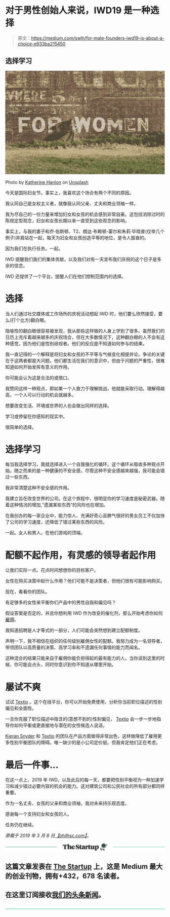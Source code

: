 # 对于男性创始人来说，IWD19 是一种选择

> 原文：<https://medium.com/swlh/for-male-founders-iwd19-is-about-a-choice-e933ba215450>

## 选择学习

[![](img/6d9e93e72ea4336d40e210d2e289bc24.png)](http://eepurl.com/drIF7r)

Photo by [Katherine Hanlon](https://unsplash.com/photos/bHhEJAXyFOg?utm_source=unsplash&utm_medium=referral&utm_content=creditCopyText) on [Unsplash](https://unsplash.com/search/photos/international-women's-day?utm_source=unsplash&utm_medium=referral&utm_content=creditCopyText)

今天是国际妇女节。事实上，我喜欢这个场合有两个不同的原因。

我认同自己是女权主义者，就像我认同父亲、丈夫和商业领袖一样。

我为尽自己的一份力量来增加妇女和女孩的机会感到非常自豪。这包括消除过时的陈规定型观念，妇女和女孩长期以来一直受到这些观念的影响。

事实上，与我的妻子和乔·伯斯顿、T2、朗达·布赖顿-霍尔和朱莉·毕晓普(仅举几个例子)并肩站在一起，每天为妇女和女孩创造平等的地位，是令人振奋的。

因为我们在执行任务。一起。

IWD 提醒我们我们的集体贡献，以及我们对有一天宣布我们庆祝的这个日子是多余的信念。

IWD 还提供了一个平台，提醒人们在他们控制范围内的选择。

# 选择

当人们通过社交媒体或工作场所的庆祝活动想起 IWD 时，他们要么欣然接受，要么(打个比方)翻白眼。

隐喻性的翻白眼很容易被发现，我从那些这样做的人身上学到了很多。虽然我们的日历上充斥着越来越多的庆祝场合，但在大多数情况下，这种翻白眼的人不会有这种感觉，因为他们是性别歧视者。他们的反应是不知道如何参与的结果。

我一直记得的一个解释是将妇女和女孩的不平等与气候变化相提并论。争论的关键在于这两者都是大问题。他们都生活在我们的意识中，但由于问题的严重性，很难知道如何开始发挥有意义的作用。

你可能会认为这是合法的或借口。

我赞同这样一种观点，即如果一个人致力于理解挑战，他就能采取行动。理解得越高，一个人可以行动的机会就越多。

想要改变生活、环境或世界的人也会做出同样的选择。

学习或停留在你感知的现实中。

很简单的选择。

# 选择学习

每当我选择学习，我就选择进入一个自我强化的循环。这个循环从吸收多种观点开始。随之而来的是一种健康的不安全感，尽管这种不安全感越来越强，我可能会错过一些东西。

我非常清楚这种不安全感的作用。

我建立旨在改变世界的公司。在这个旅程中，很明显你的学习速度是秘密武器。随着这种情况的增加,“遗漏某些东西”的风险也在增加。

在我创办的每一家企业中，能力惊人、充满好奇心且脾气很好的男女员工不仅加快了公司的学习速度，还降低了错过某些东西的风险。

一起。女人和男人。在他们游戏的顶端。

# 配额不起作用，有灵感的领导者起作用

让我们实际一点。花点时间想想你的目标客户。

女性在购买决策中起什么作用？他们可能不是决策者，但他们很有可能影响购买。

现在，看看你的团队。

有足够多的女性来平衡你们产品中的男性自我和偏见吗？

假设答案是否定的，并且你想利用 IWD 作为改变的催化剂，那么开始考虑你如何[雇佣](https://philhsc.com/how-to-write-a-hiring-plan-that-you-and-investors-believe/)。

我知道招聘是人才等式的一部分，人们可能会突然想到建立配额制度。

声明一下，我不相信在组织的任何级别雇佣女性的配额。我努力成为一名领导者，带领团队以高质量的决策、高学习率和不遗漏任何事情的能力而闻名。

这种混合的结果只能来自于雇佣你能负担得起的最有能力的人。当你读到这里的时候，你可能会点头，同时你意识到你不知道从哪里开始。

# 屡试不爽

试试 [Textio](https://medium.com/u/eb5f5bb298c6?source=post_page-----e933ba215450--------------------------------) 。这个在线平台，你可以开始免费使用，分析你当前职位描述的性别偏见和全面性。

一旦你克服了职位描述中隐含的(意想不到的)性别偏见， [Textio](https://medium.com/u/eb5f5bb298c6?source=post_page-----e933ba215450--------------------------------) 会一步一步地指导你如何平衡或更直接地与潜在的女性候选人说话。

[Kieran Snyder](https://medium.com/u/73d96e5a686b?source=post_page-----e933ba215450--------------------------------) 和 [Textio](https://medium.com/u/eb5f5bb298c6?source=post_page-----e933ba215450--------------------------------) 的团队在产品方面做得非常出色，这样做降低了雇用更多性别平衡团队的障碍。唯一缺少的是小公司定价层。但我肯定他们正在考虑。

# 最后一件事…

在这一点上，2019 年 IWD，以及此后的每一天，都要把性别平衡视为一种加速学习和减少错过必要内容的机会的能力。这对建筑公司和公民社会的所有部分都同样重要。

作为一名丈夫、女孩的父亲和商业领袖，我对未来持乐观态度。

感谢每一个支持妇女和女孩的人。

任务仍在继续。

*原载于 2019 年 3 月 8 日*[*【philhsc.com】*](https://philhsc.com/iwd-is-about-a-choice/)*。*

[![](img/308a8d84fb9b2fab43d66c117fcc4bb4.png)](https://medium.com/swlh)

## 这篇文章发表在 [The Startup](https://medium.com/swlh) 上，这是 Medium 最大的创业刊物，拥有+432，678 名读者。

## 在这里订阅接收[我们的头条新闻](https://growthsupply.com/the-startup-newsletter/)。

[![](img/b0164736ea17a63403e660de5dedf91a.png)](https://medium.com/swlh)